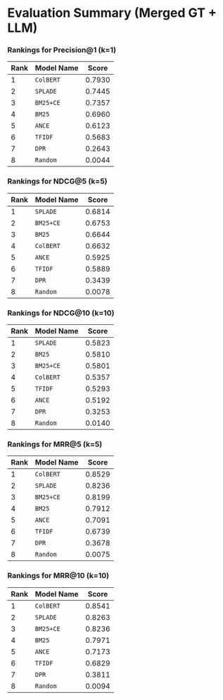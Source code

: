 # Evaluation Summary (Merged GT + LLM)

### Rankings for Precision@1 (k=1)

| Rank | Model Name | Score |
|------|-------------|--------|
| 1 | `ColBERT` | 0.7930 |
| 2 | `SPLADE` | 0.7445 |
| 3 | `BM25+CE` | 0.7357 |
| 4 | `BM25` | 0.6960 |
| 5 | `ANCE` | 0.6123 |
| 6 | `TFIDF` | 0.5683 |
| 7 | `DPR` | 0.2643 |
| 8 | `Random` | 0.0044 |

### Rankings for NDCG@5 (k=5)

| Rank | Model Name | Score |
|------|-------------|--------|
| 1 | `SPLADE` | 0.6814 |
| 2 | `BM25+CE` | 0.6753 |
| 3 | `BM25` | 0.6644 |
| 4 | `ColBERT` | 0.6632 |
| 5 | `ANCE` | 0.5925 |
| 6 | `TFIDF` | 0.5889 |
| 7 | `DPR` | 0.3439 |
| 8 | `Random` | 0.0078 |

### Rankings for NDCG@10 (k=10)

| Rank | Model Name | Score |
|------|-------------|--------|
| 1 | `SPLADE` | 0.5823 |
| 2 | `BM25` | 0.5810 |
| 3 | `BM25+CE` | 0.5801 |
| 4 | `ColBERT` | 0.5357 |
| 5 | `TFIDF` | 0.5293 |
| 6 | `ANCE` | 0.5192 |
| 7 | `DPR` | 0.3253 |
| 8 | `Random` | 0.0140 |

### Rankings for MRR@5 (k=5)

| Rank | Model Name | Score |
|------|-------------|--------|
| 1 | `ColBERT` | 0.8529 |
| 2 | `SPLADE` | 0.8236 |
| 3 | `BM25+CE` | 0.8199 |
| 4 | `BM25` | 0.7912 |
| 5 | `ANCE` | 0.7091 |
| 6 | `TFIDF` | 0.6739 |
| 7 | `DPR` | 0.3678 |
| 8 | `Random` | 0.0075 |

### Rankings for MRR@10 (k=10)

| Rank | Model Name | Score |
|------|-------------|--------|
| 1 | `ColBERT` | 0.8541 |
| 2 | `SPLADE` | 0.8263 |
| 3 | `BM25+CE` | 0.8236 |
| 4 | `BM25` | 0.7971 |
| 5 | `ANCE` | 0.7173 |
| 6 | `TFIDF` | 0.6829 |
| 7 | `DPR` | 0.3811 |
| 8 | `Random` | 0.0094 |
